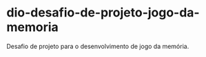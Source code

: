 # dio-desafio-de-projeto-jogo-da-memoria
Desafio de projeto para o desenvolvimento de jogo da memória. 
